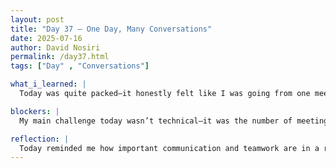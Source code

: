 ```yaml
---
layout: post
title: "Day 37 – One Day, Many Conversations"
date: 2025-07-16
author: David Nosiri
permalink: /day37.html
tags: ["Day" , "Conversations"]

what_i_learned: |
  Today was quite packed—it honestly felt like I was going from one meeting to the next non-stop. The day started at 9:30 AM with a Zoom meeting with Dr. Oladunni, who mentioned that he would be checking in more frequently to track the project's progress. He gave feedback on what we had accomplished the previous day and also shared concerns about the absence of some team members. Later, we had our weekly check-in with our high school teacher, where we discussed challenges within the team and explored possible ways to handle them better. Not long after, my team was invited by the program management to address complaints they had received. We had a constructive conversation about possible solutions, one of which included a change of venue to improve our work dynamic. Despite the heavy schedule, I began incorporating the suggestions made by the professor into my work. I’m hoping to continue refining everything at home, and my goal is to have my program fully ready by tomorrow.

blockers: |
  My main challenge today wasn’t technical—it was the number of meetings and discussions we had. It made it hard to find focused, uninterrupted time to work deeply on my code. Also, some team dynamics are still a bit shaky, which adds mental stress.

reflection: |
  Today reminded me how important communication and teamwork are in a research environment. Even though I didn’t get as much coding done as I wanted, I still made progress by listening, adjusting, and planning for what’s next. I’m learning to manage interruptions and keep pushing forward even when the day doesn’t go as planned.
---
```

